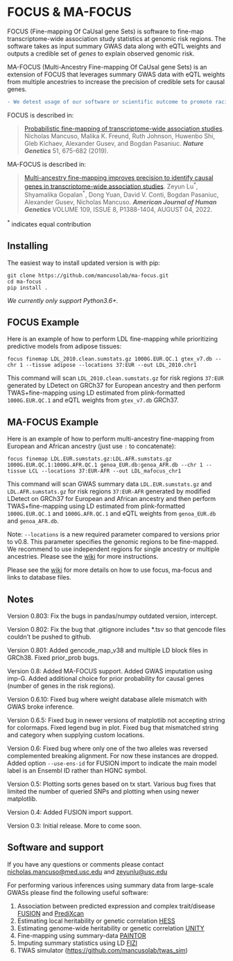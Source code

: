 FOCUS & MA-FOCUS
=====
FOCUS (Fine-mapping Of CaUsal gene Sets) is software to fine-map transcriptome-wide association study statistics at genomic risk regions. The software takes as input summary GWAS data along with eQTL weights and outputs a credible set of _genes_ to explain observed genomic risk.

MA-FOCUS (Multi-Ancestry Fine-mapping Of CaUsal gene Sets) is an extension of FOCUS that leverages summary GWAS data with eQTL weights from multiple ancestries to increase the precision of credible sets for causal genes.

```diff
- We detest usage of our software or scientific outcome to promote racial discrimination.
```

FOCUS is described in:

> [Probabilistic fine-mapping of transcriptome-wide association studies](https://www.nature.com/articles/s41588-019-0367-1). Nicholas Mancuso, Malika K. Freund, Ruth Johnson, Huwenbo Shi, Gleb Kichaev, Alexander Gusev, and Bogdan Pasaniuc. ***Nature Genetics*** 51, 675-682 (2019).

MA-FOCUS is described in:

> [Multi-ancestry fine-mapping improves precision to identify causal genes in transcriptome-wide association studies](https://www.cell.com/ajhg/fulltext/S0002-9297(22)00306-8). Zeyun Lu<sup>\*</sup>, Shyamalika Gopalan<sup>\*</sup>, Dong Yuan, David V. Conti, Bogdan Pasaniuc, Alexander Gusev, Nicholas Mancuso. ***American Journal of Human Genetics*** VOLUME 109, ISSUE 8, P1388-1404, AUGUST 04, 2022.

<sup>\*</sup> indicates equal contribution

Installing
----------
The easiest way to install updated version is with pip:


    git clone https://github.com/mancusolab/ma-focus.git
    cd ma-focus
    pip install .

*We currently only support Python3.6+.*

FOCUS Example
-------
Here is an example of how to perform LDL fine-mapping while prioritizing predictive models from adipose tissues:

    focus finemap LDL_2010.clean.sumstats.gz 1000G.EUR.QC.1 gtex_v7.db --chr 1 --tissue adipose --locations 37:EUR --out LDL_2010.chr1

This command will scan `LDL_2010.clean.sumstats.gz` for risk regions `37:EUR` generated by LDetect on GRCh37 for European ancestry and then perform TWAS+fine-mapping using LD estimated from plink-formatted `1000G.EUR.QC.1` and eQTL weights from `gtex_v7.db` GRCh37.

MA-FOCUS Example
-------
Here is an example of how to perform multi-ancestry fine-mapping from European and African ancestry (just use `:` to concatenate):

    focus finemap LDL.EUR.sumstats.gz:LDL.AFR.sumstats.gz 1000G.EUR.QC.1:1000G.AFR.QC.1 genoa_EUR.db:genoa_AFR.db --chr 1 --tissue LCL --locations 37:EUR-AFR --out LDL_mafocus_chr1

This command will scan GWAS summary data `LDL.EUR.sumstats.gz` and `LDL.AFR.sumstats.gz` for risk regions `37:EUR-AFR` generated by modified LDetect on GRCh37 for European and African ancestry and then perform TWAS+fine-mapping using LD estimated from plink-formatted `1000G.EUR.QC.1` and `1000G.AFR.QC.1` and eQTL weights from `genoa_EUR.db` and `genoa_AFR.db`.

Note: `--locations` is a new required parameter compared to versions prior to v0.8. This parameter specifies the genomic regions to be fine-mapped. We recommend to use independent regions for single ancestry or multiple ancestries. Please see the [wiki](https://github.com/mancusolab/focus/wiki) for more instructions.

Please see the [wiki](https://github.com/mancusolab/ma-focus/wiki) for more details on how to use focus, ma-focus and links to database files.

Notes
-----
Version 0.803: Fix the bugs in pandas/numpy outdated version, intercept.

Version 0.802: Fix the bug that .gitignore includes *.tsv so that gencode files couldn't be pushed to github.

Version 0.801: Added gencode_map_v38 and multiple LD block files in GRCh38. Fixed prior_prob bugs.

Version 0.8: Added MA-FOCUS support. Added GWAS imputation using imp-G. Added additional choice for prior probability for causal genes (number of genes in the risk regions).

Version 0.6.10: Fixed bug where weight database allele mismatch with GWAS broke inference.

Version 0.6.5: Fixed bug in newer versions of matplotlib not accepting string for colormaps. Fixed legend bug in plot. Fixed bug that mismatched string and category when supplying custom locations.

Version 0.6: Fixed bug where only one of the two alleles was reversed complemented breaking alignment. For now these instances are dropped. Added option `--use-ens-id` for FUSION import to indicate the main model label is an Ensembl ID rather than HGNC symbol.

Version 0.5: Plotting sorts genes based on tx start. Various bug fixes that limited the number of queried SNPs and plotting when using newer matplotlib.

Version 0.4: Added FUSION import support.

Version 0.3: Initial release. More to come soon.

Software and support
-----
If you have any questions or comments please contact nicholas.mancuso@med.usc.edu and zeyunlu@usc.edu

For performing various inferences using summary data from large-scale GWASs please find the following useful software:

1. Association between predicted expression and complex trait/disease [FUSION](https://github.com/gusevlab/fusion_twas) and [PrediXcan](https://github.com/hakyimlab/PrediXcan)
2. Estimating local heritability or genetic correlation [HESS](https://github.com/huwenboshi/hess)
3. Estimating genome-wide heritability or genetic correlation [UNITY](https://github.com/bogdanlab/UNITY)
4. Fine-mapping using summary-data [PAINTOR](https://github.com/gkichaev/PAINTOR_V3.0)
5. Imputing summary statistics using LD [FIZI](https://github.com/bogdanlab/fizi)
6. TWAS simulator (https://github.com/mancusolab/twas_sim)
